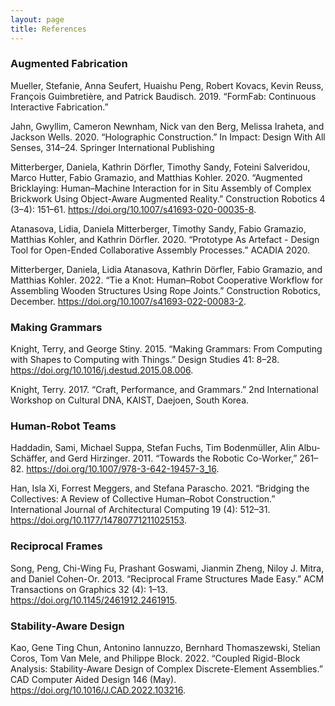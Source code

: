 ```yaml
---
layout: page
title: References
---
```


### Augmented Fabrication
Mueller, Stefanie, Anna Seufert, Huaishu Peng, Robert Kovacs, Kevin Reuss, François Guimbretière, and Patrick Baudisch. 2019. “FormFab: Continuous Interactive Fabrication.”

Jahn, Gwyllim, Cameron Newnham, Nick van den Berg, Melissa Iraheta, and Jackson Wells. 2020. “Holographic Construction.” In Impact: Design With All Senses, 314–24. Springer International Publishing

Mitterberger, Daniela, Kathrin Dörfler, Timothy Sandy, Foteini Salveridou, Marco Hutter, Fabio Gramazio, and Matthias Kohler. 2020. “Augmented Bricklaying: Human–Machine Interaction for in Situ Assembly of Complex Brickwork Using Object-Aware Augmented Reality.” Construction Robotics 4 (3–4): 151–61. https://doi.org/10.1007/s41693-020-00035-8.

Atanasova, Lidia, Daniela Mitterberger, Timothy Sandy, Fabio Gramazio, Matthias Kohler, and Kathrin Dörfler. 2020. “Prototype As Artefact - Design Tool for Open-Ended Collaborative Assembly Processes.” ACADIA 2020.

Mitterberger, Daniela, Lidia Atanasova, Kathrin Dörfler, Fabio Gramazio, and Matthias Kohler. 2022. “Tie a Knot: Human–Robot Cooperative Workflow for Assembling Wooden Structures Using Rope Joints.” Construction Robotics, December. https://doi.org/10.1007/s41693-022-00083-2.

### Making Grammars
Knight, Terry, and George Stiny. 2015. “Making Grammars: From Computing with Shapes to Computing with Things.” Design Studies 41: 8–28. https://doi.org/10.1016/j.destud.2015.08.006.

Knight, Terry. 2017. “Craft, Performance, and Grammars.” 2nd International Workshop on Cultural DNA, KAIST, Daejoen, South Korea.

### Human-Robot Teams
Haddadin, Sami, Michael Suppa, Stefan Fuchs, Tim Bodenmüller, Alin Albu-Schäffer, and Gerd Hirzinger. 2011. “Towards the Robotic Co-Worker,” 261–82. https://doi.org/10.1007/978-3-642-19457-3_16.

Han, Isla Xi, Forrest Meggers, and Stefana Parascho. 2021. “Bridging the Collectives: A Review of Collective Human–Robot Construction.” International Journal of Architectural Computing 19 (4): 512–31. https://doi.org/10.1177/14780771211025153.

### Reciprocal Frames
Song, Peng, Chi-Wing Fu, Prashant Goswami, Jianmin Zheng, Niloy J. Mitra, and Daniel Cohen-Or. 2013. “Reciprocal Frame Structures Made Easy.” ACM Transactions on Graphics 32 (4): 1–13. https://doi.org/10.1145/2461912.2461915.

### Stability-Aware Design 
Kao, Gene Ting Chun, Antonino Iannuzzo, Bernhard Thomaszewski, Stelian Coros, Tom Van Mele, and Philippe Block. 2022. “Coupled Rigid-Block Analysis: Stability-Aware Design of Complex Discrete-Element Assemblies.” CAD Computer Aided Design 146 (May). https://doi.org/10.1016/J.CAD.2022.103216.
 


